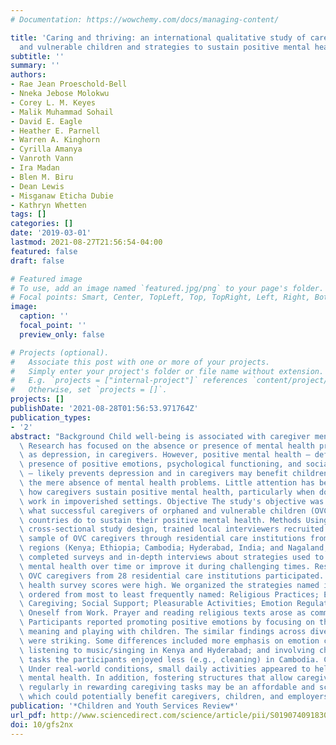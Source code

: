 ```yaml
---
# Documentation: https://wowchemy.com/docs/managing-content/

title: 'Caring and thriving: an international qualitative study of caregivers of orphaned
  and vulnerable children and strategies to sustain positive mental health'
subtitle: ''
summary: ''
authors:
- Rae Jean Proeschold-Bell
- Nneka Jebose Molokwu
- Corey L. M. Keyes
- Malik Muhammad Sohail
- David E. Eagle
- Heather E. Parnell
- Warren A. Kinghorn
- Cyrilla Amanya
- Vanroth Vann
- Ira Madan
- Blen M. Biru
- Dean Lewis
- Misganaw Eticha Dubie
- Kathryn Whetten
tags: []
categories: []
date: '2019-03-01'
lastmod: 2021-08-27T21:56:54-04:00
featured: false
draft: false

# Featured image
# To use, add an image named `featured.jpg/png` to your page's folder.
# Focal points: Smart, Center, TopLeft, Top, TopRight, Left, Right, BottomLeft, Bottom, BottomRight.
image:
  caption: ''
  focal_point: ''
  preview_only: false

# Projects (optional).
#   Associate this post with one or more of your projects.
#   Simply enter your project's folder or file name without extension.
#   E.g. `projects = ["internal-project"]` references `content/project/deep-learning/index.md`.
#   Otherwise, set `projects = []`.
projects: []
publishDate: '2021-08-28T01:56:53.971764Z'
publication_types:
- '2'
abstract: "Background Child well-being is associated with caregiver mental health.\
  \ Research has focused on the absence or presence of mental health problems, such\
  \ as depression, in caregivers. However, positive mental health – defined as the\
  \ presence of positive emotions, psychological functioning, and social functioning\
  \ – likely prevents depression and in caregivers may benefit children more than\
  \ the mere absence of mental health problems. Little attention has been given to\
  \ how caregivers sustain positive mental health, particularly when doing challenging\
  \ work in impoverished settings. Objective The study's objective was to determine\
  \ what successful caregivers of orphaned and vulnerable children (OVC) in diverse\
  \ countries do to sustain their positive mental health. Methods Using a mixed-methods,\
  \ cross-sectional study design, trained local interviewers recruited a convenience\
  \ sample of OVC caregivers through residential care institutions from five geographic\
  \ regions (Kenya; Ethiopia; Cambodia; Hyderabad, India; and Nagaland, India). Participants\
  \ completed surveys and in-depth interviews about strategies used to sustain their\
  \ mental health over time or improve it during challenging times. Results Sixty-nine\
  \ OVC caregivers from 28 residential care institutions participated. Positive mental\
  \ health survey scores were high. We organized the strategies named into six categories\
  \ ordered from most to least frequently named: Religious Practices; Engaging in\
  \ Caregiving; Social Support; Pleasurable Activities; Emotion Regulation; and Removing\
  \ Oneself from Work. Prayer and reading religious texts arose as common strategies.\
  \ Participants reported promoting positive emotions by focusing on their work's\
  \ meaning and playing with children. The similar findings across diverse regions\
  \ were striking. Some differences included more emphasis on emotion control in Ethiopia;\
  \ listening to music/singing in Kenya and Hyderabad; and involving children in the\
  \ tasks the participants enjoyed less (e.g., cleaning) in Cambodia. Conclusions\
  \ Under real-world conditions, small daily activities appeared to help sustain positive\
  \ mental health. In addition, fostering structures that allow caregivers to engage\
  \ regularly in rewarding caregiving tasks may be an affordable and scalable idea\
  \ which could potentially benefit caregivers, children, and employers."
publication: '*Children and Youth Services Review*'
url_pdf: http://www.sciencedirect.com/science/article/pii/S0190740918307953
doi: 10/gfs2nx
---
```

